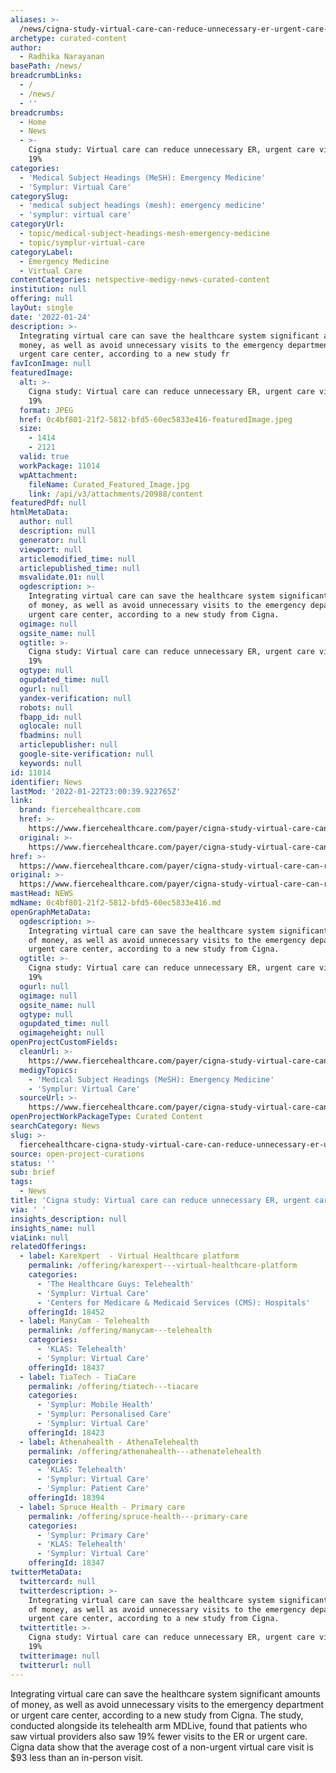 ```yaml
---
aliases: >-
  /news/cigna-study-virtual-care-can-reduce-unnecessary-er-urgent-care-visits-by-19
archetype: curated-content
author:
  - Radhika Narayanan
basePath: /news/
breadcrumbLinks:
  - /
  - /news/
  - ''
breadcrumbs:
  - Home
  - News
  - >-
    Cigna study: Virtual care can reduce unnecessary ER, urgent care visits by
    19%
categories:
  - 'Medical Subject Headings (MeSH): Emergency Medicine'
  - 'Symplur: Virtual Care'
categorySlug:
  - 'medical subject headings (mesh): emergency medicine'
  - 'symplur: virtual care'
categoryUrl:
  - topic/medical-subject-headings-mesh-emergency-medicine
  - topic/symplur-virtual-care
categoryLabel:
  - Emergency Medicine
  - Virtual Care
contentCategories: netspective-medigy-news-curated-content
institution: null
offering: null
layOut: single
date: '2022-01-24'
description: >-
  Integrating virtual care can save the healthcare system significant amounts of
  money, as well as avoid unnecessary visits to the emergency department or
  urgent care center, according to a new study fr
favIconImage: null
featuredImage:
  alt: >-
    Cigna study: Virtual care can reduce unnecessary ER, urgent care visits by
    19%
  format: JPEG
  href: 0c4bf801-21f2-5812-bfd5-60ec5833e416-featuredImage.jpeg
  size:
    - 1414
    - 2121
  valid: true
  workPackage: 11014
  wpAttachment:
    fileName: Curated_Featured_Image.jpg
    link: /api/v3/attachments/20988/content
featuredPdf: null
htmlMetaData:
  author: null
  description: null
  generator: null
  viewport: null
  articlemodified_time: null
  articlepublished_time: null
  msvalidate.01: null
  ogdescription: >-
    Integrating virtual care can save the healthcare system significant amounts
    of money, as well as avoid unnecessary visits to the emergency department or
    urgent care center, according to a new study from Cigna.
  ogimage: null
  ogsite_name: null
  ogtitle: >-
    Cigna study: Virtual care can reduce unnecessary ER, urgent care visits by
    19%
  ogtype: null
  ogupdated_time: null
  ogurl: null
  yandex-verification: null
  robots: null
  fbapp_id: null
  oglocale: null
  fbadmins: null
  articlepublisher: null
  google-site-verification: null
  keywords: null
id: 11014
identifier: News
lastMod: '2022-01-22T23:00:39.922765Z'
link:
  brand: fiercehealthcare.com
  href: >-
    https://www.fiercehealthcare.com/payer/cigna-study-virtual-care-can-reduce-unnecessary-er-urgent-care-visits-by-19
  original: >-
    https://www.fiercehealthcare.com/payer/cigna-study-virtual-care-can-reduce-unnecessary-er-urgent-care-visits-by-19
href: >-
  https://www.fiercehealthcare.com/payer/cigna-study-virtual-care-can-reduce-unnecessary-er-urgent-care-visits-by-19
original: >-
  https://www.fiercehealthcare.com/payer/cigna-study-virtual-care-can-reduce-unnecessary-er-urgent-care-visits-by-19
mastHead: NEWS
mdName: 0c4bf801-21f2-5812-bfd5-60ec5833e416.md
openGraphMetaData:
  ogdescription: >-
    Integrating virtual care can save the healthcare system significant amounts
    of money, as well as avoid unnecessary visits to the emergency department or
    urgent care center, according to a new study from Cigna.
  ogtitle: >-
    Cigna study: Virtual care can reduce unnecessary ER, urgent care visits by
    19%
  ogurl: null
  ogimage: null
  ogsite_name: null
  ogtype: null
  ogupdated_time: null
  ogimageheight: null
openProjectCustomFields:
  cleanUrl: >-
    https://www.fiercehealthcare.com/payer/cigna-study-virtual-care-can-reduce-unnecessary-er-urgent-care-visits-by-19
  medigyTopics:
    - 'Medical Subject Headings (MeSH): Emergency Medicine'
    - 'Symplur: Virtual Care'
  sourceUrl: >-
    https://www.fiercehealthcare.com/payer/cigna-study-virtual-care-can-reduce-unnecessary-er-urgent-care-visits-by-19
openProjectWorkPackageType: Curated Content
searchCategory: News
slug: >-
  fiercehealthcare-cigna-study-virtual-care-can-reduce-unnecessary-er-urgent-care-visits-by-19
source: open-project-curations
status: ''
sub: brief
tags:
  - News
title: 'Cigna study: Virtual care can reduce unnecessary ER, urgent care visits by 19%'
via: ' '
insights_description: null
insights_name: null
viaLink: null
relatedOfferings:
  - label: KareXpert  - Virtual Healthcare platform
    permalink: /offering/karexpert---virtual-healthcare-platform
    categories:
      - 'The Healthcare Guys: Telehealth'
      - 'Symplur: Virtual Care'
      - 'Centers for Medicare & Medicaid Services (CMS): Hospitals'
    offeringId: 18452
  - label: ManyCam - Telehealth
    permalink: /offering/manycam---telehealth
    categories:
      - 'KLAS: Telehealth'
      - 'Symplur: Virtual Care'
    offeringId: 18437
  - label: TiaTech - TiaCare
    permalink: /offering/tiatech---tiacare
    categories:
      - 'Symplur: Mobile Health'
      - 'Symplur: Personalised Care'
      - 'Symplur: Virtual Care'
    offeringId: 18423
  - label: Athenahealth - AthenaTelehealth
    permalink: /offering/athenahealth---athenatelehealth
    categories:
      - 'KLAS: Telehealth'
      - 'Symplur: Virtual Care'
      - 'Symplur: Patient Care'
    offeringId: 18394
  - label: Spruce Health - Primary care
    permalink: /offering/spruce-health---primary-care
    categories:
      - 'Symplur: Primary Care'
      - 'KLAS: Telehealth'
      - 'Symplur: Virtual Care'
    offeringId: 18347
twitterMetaData:
  twittercard: null
  twitterdescription: >-
    Integrating virtual care can save the healthcare system significant amounts
    of money, as well as avoid unnecessary visits to the emergency department or
    urgent care center, according to a new study from Cigna.
  twittertitle: >-
    Cigna study: Virtual care can reduce unnecessary ER, urgent care visits by
    19%
  twitterimage: null
  twitterurl: null
---
```

<p>Integrating virtual care can save the healthcare system significant amounts of money, as well as avoid unnecessary visits to the emergency department or urgent care center, according to a new study from Cigna.
The study, conducted alongside its telehealth arm MDLive, found that patients who saw virtual providers also saw 19% fewer visits to the ER or urgent care.
Cigna data show that the average cost of a non-urgent virtual care visit is $93 less than an in-person visit.</p>